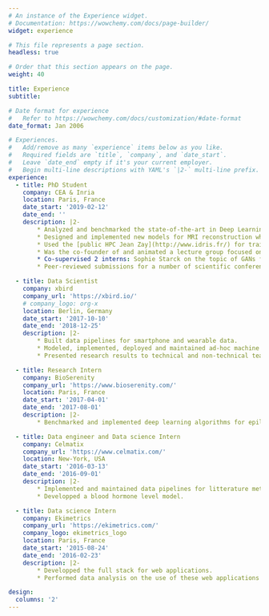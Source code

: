 ```yaml
---
# An instance of the Experience widget.
# Documentation: https://wowchemy.com/docs/page-builder/
widget: experience

# This file represents a page section.
headless: true

# Order that this section appears on the page.
weight: 40

title: Experience
subtitle:

# Date format for experience
#   Refer to https://wowchemy.com/docs/customization/#date-format
date_format: Jan 2006

# Experiences.
#   Add/remove as many `experience` items below as you like.
#   Required fields are `title`, `company`, and `date_start`.
#   Leave `date_end` empty if it's your current employer.
#   Begin multi-line descriptions with YAML's `|2-` multi-line prefix.
experience:
  - title: PhD Student
    company: CEA & Inria
    location: Paris, France
    date_start: '2019-02-12'
    date_end: ''
    description: |2-
        * Analyzed and benchmarked the state-of-the-art in Deep Learning for MRI reconstruction.
        * Designed and implemented new models for MRI reconstruction which allowed to me to secure the [**2nd spot in the fastMRI 2020 reconstruction challenge**](https://fastmri.org/leaderboards/challenge/) organized by Facebook and NYU. This result was featured in 2 articles in the specialized press ([CEA mag'](https://www.cea.fr/presse/Pages/actualites-communiques/sante-sciences-du-vivant/innovations-technologiques-IRM.aspx) and [Contact](https://issuu.com/ska_telescope/docs/contact_7_-_ska_magazine__pages_)).
        * Used the [public HPC Jean Zay](http://www.idris.fr/) for training neural networks in a distributed fashion. Also participated in creating a [user's collaborative documentation](https://jean-zay-doc.readthedocs.io/en/latest/).
        * Was the co-founder of and animated a lecture group focused on Deep Learning for students at Neurospin.
        * Co-supervised 2 interns: Sophie Starck on the topic of GANs for reconstruction, and Kevin Michalewicz on the follow-up of my work on Learnlets.
        * Peer-reviewed submissions for a number of scientific conferences and journals.

  - title: Data Scientist
    company: xbird
    company_url: 'https://xbird.io/'
    # company_logo: org-x
    location: Berlin, Germany
    date_start: '2017-10-10'
    date_end: '2018-12-25'
    description: |2-
        * Built data pipelines for smartphone and wearable data.
        * Modeled, implemented, deployed and maintained ad-hoc machine learning models for human activity detection.
        * Presented research results to technical and non-technical teams.

  - title: Research Intern
    company: BioSerenity
    company_url: 'https://www.bioserenity.com/'
    location: Paris, France
    date_start: '2017-04-01'
    date_end: '2017-08-01'
    description: |2-
        * Benchmarked and implemented deep learning algorithms for epilepsy detection in EEG signals.

  - title: Data engineer and Data science Intern
    company: Celmatix
    company_url: 'https://www.celmatix.com/'
    location: New-York, USA
    date_start: '2016-03-13'
    date_end: '2016-09-01'
    description: |2-
        * Implemented and maintained data pipelines for litterature meta-analysis.
        * Developped a blood hormone level model.

  - title: Data science Intern
    company: Ekimetrics
    company_url: 'https://ekimetrics.com/'
    company_logo: ekimetrics_logo
    location: Paris, France
    date_start: '2015-08-24'
    date_end: '2016-02-23'
    description: |2-
        * Developped the full stack for web applications.
        * Performed data analysis on the use of these web applications as well as on social media data.

design:
  columns: '2'
---
```


